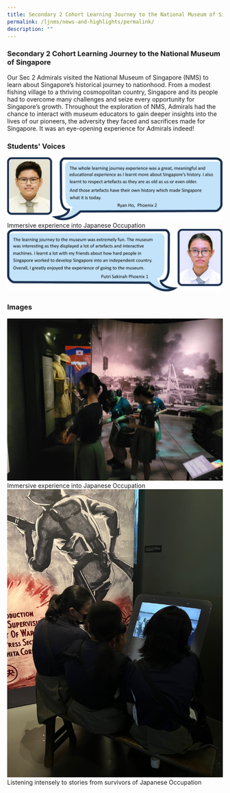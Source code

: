 ```yaml
---
title: Secondary 2 Cohort Learning Journey to the National Museum of Singapore
permalink: /ljnms/news-and-highlights/permalink/
description: ""
---
```

### Secondary 2 Cohort Learning Journey to the National Museum of Singapore

Our Sec 2 Admirals visited the National Museum of Singapore (NMS) to learn about Singapore’s historical journey to nationhood. From a modest fishing village to a thriving cosmopolitan country, Singapore and its people had to overcome many challenges and seize every opportunity for Singapore’s growth. Throughout the exploration of NMS, Admirals had the chance to interact with museum educators to gain deeper insights into the lives of our pioneers, the adversity they faced and sacrifices made for Singapore. It was an eye-opening experience for Admirals indeed!

### Students' Voices
![](/images/2023/Ljnms/one_student_01.jpg)
Immersive experience into Japanese Occupation
![](/images/2023/Ljnms/one_student_02.jpg)

### Images
![](/images/2023/Ljnms/ljnms_001.jpeg)
Immersive experience into Japanese Occupation
![](/images/2023/Ljnms/ljnms_002.jpeg)
Listening intensely to stories from survivors of Japanese Occupation




